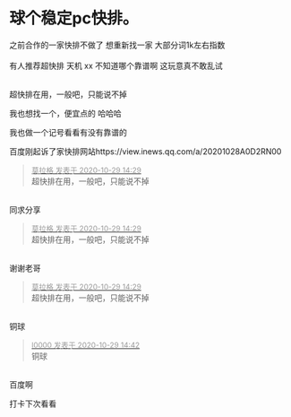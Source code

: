 # 球个稳定pc快排。


之前合作的一家快排不做了 想重新找一家 大部分词1k左右指数 <br />
<br />
有人推荐超快排 天机 xx 不知道哪个靠谱啊 这玩意真不敢乱试<br />
<br />


超快排在用，一般吧，只能说不掉

我也想找一个，便宜点的 哈哈哈

我也做一个记号看看有没有靠谱的

百度刚起诉了家快排网站https://view.inews.qq.com/a/20201028A0D2RN00

<div class="quote"><blockquote><font size="2"><a href="https://www.hostloc.com/forum.php?mod=redirect&amp;goto=findpost&amp;pid=9369194&amp;ptid=759800" target="_blank"><font color="#999999">莫拉格 发表于 2020-10-29 14:29</font></a></font><br />
超快排在用，一般吧，只能说不掉</blockquote></div><br />
同求分享

<div class="quote"><blockquote><font size="2"><a href="https://www.hostloc.com/forum.php?mod=redirect&amp;goto=findpost&amp;pid=9369194&amp;ptid=759800" target="_blank"><font color="#999999">莫拉格 发表于 2020-10-29 14:29</font></a></font><br />
超快排在用，一般吧，只能说不掉</blockquote></div><br />
谢谢老哥

<div class="quote"><blockquote><font size="2"><a href="https://www.hostloc.com/forum.php?mod=redirect&amp;goto=findpost&amp;pid=9369194&amp;ptid=759800" target="_blank"><font color="#999999">莫拉格 发表于 2020-10-29 14:29</font></a></font><br />
超快排在用，一般吧，只能说不掉</blockquote></div><br />
铜球

<div class="quote"><blockquote><font size="2"><a href="https://www.hostloc.com/forum.php?mod=redirect&amp;goto=findpost&amp;pid=9369248&amp;ptid=759800" target="_blank"><font color="#999999">l0000 发表于 2020-10-29 14:42</font></a></font><br />
铜球</blockquote></div><br />
百度啊

打卡下次看看
